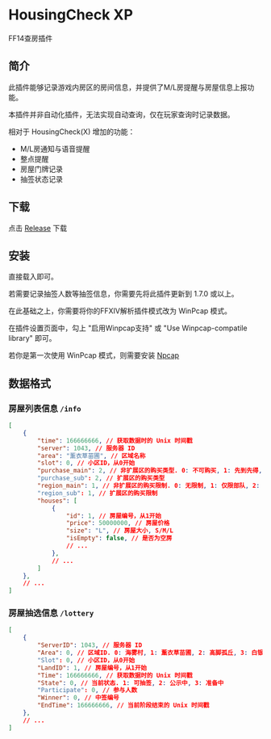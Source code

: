 # HousingCheck XP

FF14查房插件

## 简介

此插件能够记录游戏内房区的房间信息，并提供了M/L房提醒与房屋信息上报功能。

本插件并非自动化插件，无法实现自动查询，仅在玩家查询时记录数据。

相对于 HousingCheck(X) 增加的功能：

- M/L房通知与语音提醒
- 整点提醒
- 房屋门牌记录
- 抽签状态记录

## 下载

点击 [Release](https://github.com/Lotlab/HousingCheckXP/releases) 下载

## 安装

直接载入即可。

若需要记录抽签人数等抽签信息，你需要先将此插件更新到 1.7.0 或以上。

在此基础之上，你需要将你的FFXIV解析插件模式改为 WinPcap 模式。

在插件设置页面中，勾上 "启用Winpcap支持" 或 "Use Winpcap-compatile library" 即可。

若你是第一次使用 WinPcap 模式，则需要安装 [Npcap](https://npcap.com/#download)

## 数据格式 

### 房屋列表信息 `/info`

```JSON
[
	{
		"time": 166666666, // 获取数据时的 Unix 时间戳
		"server": 1043, // 服务器 ID
		"area": "薰衣草苗圃", // 区域名称
		"slot": 0, // 小区ID，从0开始
		"purchase_main": 2, // 非扩展区的购买类型. 0: 不可购买, 1: 先到先得, 2: 抽选
		"purchase_sub": 2, // 扩展区的购买类型
		"region_main": 1, // 非扩展区的购买限制. 0: 无限制, 1: 仅限部队, 2: 仅限个人
		"region_sub": 1, // 扩展区的购买限制
		"houses": [
			{
				"id": 1, // 房屋编号，从1开始
				"price": 50000000, // 房屋价格
				"size": "L", // 房屋大小, S/M/L
				"isEmpty": false, // 是否为空房
				// ...
			},
			// ...
		]
	},
	// ...
]
```

### 房屋抽选信息 `/lottery`

```JSON
[
	{
		"ServerID": 1043, // 服务器 ID
		"Area": 0, // 区域ID. 0: 海雾村, 1: 薰衣草苗圃, 2: 高脚孤丘, 3: 白银乡, 4: 穹顶皓天
		"Slot": 0, // 小区ID，从0开始
		"LandID": 1, // 房屋编号，从1开始
		"Time": 166666666, // 获取数据时的 Unix 时间戳
		"State": 0, // 当前状态. 1: 可抽签, 2: 公示中, 3: 准备中
		"Participate": 0, // 参与人数
		"Winner": 0, // 中签编号
		"EndTime": 166666666, // 当前阶段结束的 Unix 时间戳
	},
	// ...
]
```
